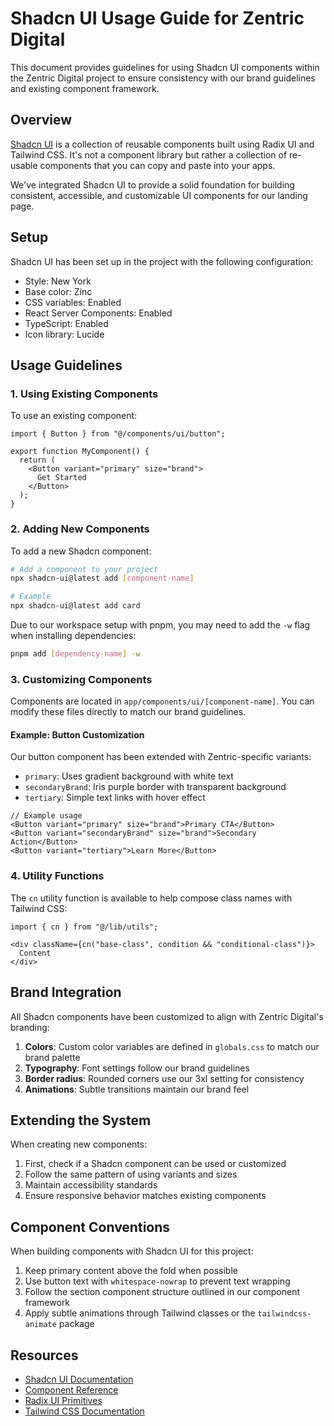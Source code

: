 # Shadcn UI Usage Guide for Zentric Digital

This document provides guidelines for using Shadcn UI components within the Zentric Digital project to ensure consistency with our brand guidelines and existing component framework.

## Overview

[Shadcn UI](https://ui.shadcn.com/) is a collection of reusable components built using Radix UI and Tailwind CSS. It's not a component library but rather a collection of re-usable components that you can copy and paste into your apps.

We've integrated Shadcn UI to provide a solid foundation for building consistent, accessible, and customizable UI components for our landing page.

## Setup

Shadcn UI has been set up in the project with the following configuration:

- Style: New York
- Base color: Zinc
- CSS variables: Enabled
- React Server Components: Enabled
- TypeScript: Enabled
- Icon library: Lucide

## Usage Guidelines

### 1. Using Existing Components

To use an existing component:

```tsx
import { Button } from "@/components/ui/button";

export function MyComponent() {
  return (
    <Button variant="primary" size="brand">
      Get Started
    </Button>
  );
}
```

### 2. Adding New Components

To add a new Shadcn component:

```bash
# Add a component to your project
npx shadcn-ui@latest add [component-name]

# Example
npx shadcn-ui@latest add card
```

Due to our workspace setup with pnpm, you may need to add the `-w` flag when installing dependencies:

```bash
pnpm add [dependency-name] -w
```

### 3. Customizing Components

Components are located in `app/components/ui/[component-name]`. You can modify these files directly to match our brand guidelines.

#### Example: Button Customization

Our button component has been extended with Zentric-specific variants:

- `primary`: Uses gradient background with white text
- `secondaryBrand`: Iris purple border with transparent background
- `tertiary`: Simple text links with hover effect

```tsx
// Example usage
<Button variant="primary" size="brand">Primary CTA</Button>
<Button variant="secondaryBrand" size="brand">Secondary Action</Button>
<Button variant="tertiary">Learn More</Button>
```

### 4. Utility Functions

The `cn` utility function is available to help compose class names with Tailwind CSS:

```tsx
import { cn } from "@/lib/utils";

<div className={cn("base-class", condition && "conditional-class")}>
  Content
</div>
```

## Brand Integration

All Shadcn components have been customized to align with Zentric Digital's branding:

1. **Colors**: Custom color variables are defined in `globals.css` to match our brand palette
2. **Typography**: Font settings follow our brand guidelines
3. **Border radius**: Rounded corners use our 3xl setting for consistency
4. **Animations**: Subtle transitions maintain our brand feel

## Extending the System

When creating new components:

1. First, check if a Shadcn component can be used or customized
2. Follow the same pattern of using variants and sizes
3. Maintain accessibility standards
4. Ensure responsive behavior matches existing components

## Component Conventions

When building components with Shadcn UI for this project:

1. Keep primary content above the fold when possible
2. Use button text with `whitespace-nowrap` to prevent text wrapping
3. Follow the section component structure outlined in our component framework
4. Apply subtle animations through Tailwind classes or the `tailwindcss-animate` package

## Resources

- [Shadcn UI Documentation](https://ui.shadcn.com/docs)
- [Component Reference](https://ui.shadcn.com/docs/components/accordion)
- [Radix UI Primitives](https://www.radix-ui.com/primitives)
- [Tailwind CSS Documentation](https://tailwindcss.com/docs) 